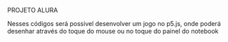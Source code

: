 PROJETO ALURA 

Nesses códigos será possivel desenvolver um jogo no p5.js, onde poderá desenhar através do toque do mouse ou no toque do painel do notebook
